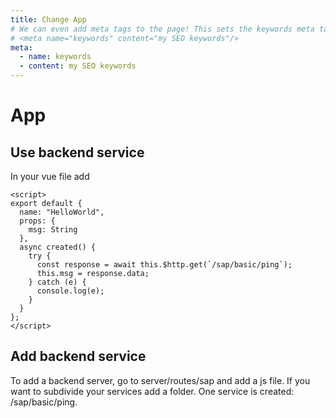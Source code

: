 ```yaml
---
title: Change App
# We can even add meta tags to the page! This sets the keywords meta tag.
# <meta name="keywords" content="my SEO keywords"/>
meta:
  - name: keywords
  - content: my SEO keywords
---
```


# App

## Use backend service 

In your vue file add
``` js{8}
<script>
export default {
  name: "HelloWorld",
  props: {
    msg: String
  },
  async created() {
    try {
      const response = await this.$http.get(`/sap/basic/ping`); 
      this.msg = response.data;
    } catch (e) {
      console.log(e);
    }
  }
};
</script>
```


## Add backend service 

To add a backend server, go to server/routes/sap and add a js file. If you want to subdivide your services add a folder.
One service is created: /sap/basic/ping. 


